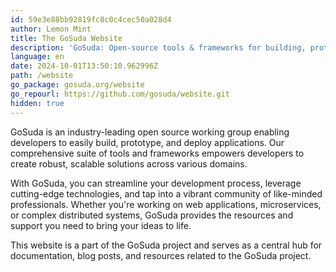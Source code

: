 ```yaml
---
id: 59e3e88bb92819fc8c0c4cec50a028d4
author: Lemon Mint
title: The GoSuda Website
description: 'GoSuda: Open-source tools & frameworks for building, prototyping, & deploying applications. Learn more!'
language: en
date: 2024-10-01T13:50:10.962996Z
path: /website
go_package: gosuda.org/website
go_repourl: https://github.com/gosuda/website.git
hidden: true
---
```

GoSuda is an industry-leading open source working group enabling developers to easily build, prototype, and deploy applications. Our comprehensive suite of tools and frameworks empowers developers to create robust, scalable solutions across various domains.

With GoSuda, you can streamline your development process, leverage cutting-edge technologies, and tap into a vibrant community of like-minded professionals. Whether you're working on web applications, microservices, or complex distributed systems, GoSuda provides the resources and support you need to bring your ideas to life.

This website is a part of the GoSuda project and serves as a central hub for documentation, blog posts, and resources related to the GoSuda project.
